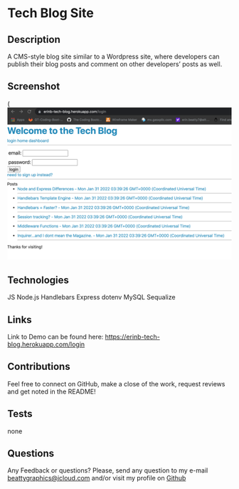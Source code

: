 # Tech Blog Site

## Description
A CMS-style blog site similar to a Wordpress site, where developers can publish their blog posts and comment on other developers’ posts as well.

## Screenshot

(![Screenshot](/assets/tech_blog.png)


## Technologies
JS
Node.js
Handlebars
Express
dotenv
MySQL
Sequalize

## Links

Link to Demo can be found here: https://erinb-tech-blog.herokuapp.com/login

## Contributions

Feel free to connect on GitHub, make a close of the work, request reviews and get noted in the README!

## Tests

none

## Questions

Any Feedback or questions?
Please, send any question to my e-mail [beattygraphics@icloud.com](mailto:beattygraphics@icloud.com) and/or visit my profile on [Github](https://github.com/undefined)
